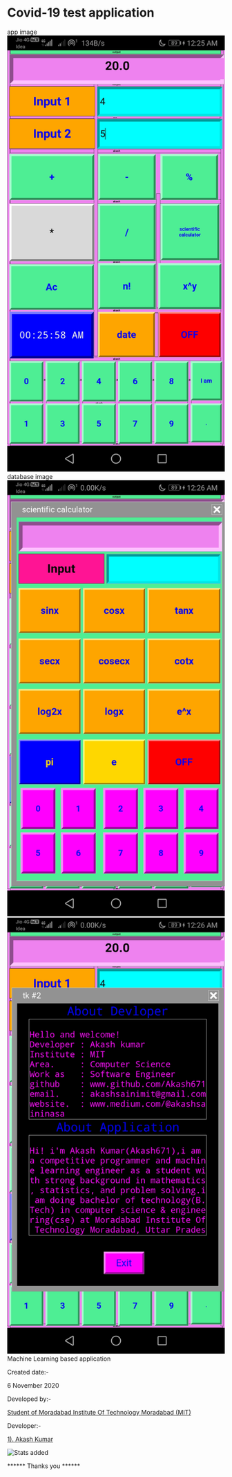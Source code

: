 # Covid-19 test application 
app image
<br>
![image](https://github.com/Akash671/software/blob/main/smart_calculator/Screenshot_20210725_002558_ru.iiec.pydroid3.jpg)
<br>
database image
<br>
![image](https://github.com/Akash671/software/blob/main/smart_calculator/Screenshot_20210725_002629_ru.iiec.pydroid3.jpg)
<br>
![image](https://github.com/Akash671/software/blob/main/smart_calculator/Screenshot_20210725_002638_ru.iiec.pydroid3.jpg)
<br>
Machine Learning based application 

Created date:-

6 November 2020

Developed by:- 

<a href="https://www.mitmoradabad.edu.in">Student of Moradabad Institute Of Technology Moradabad
(MIT)</a>

Developer:-

<a href="https://github.com/Akash671">1). Akash Kumar</a>

![Stats added](https://github-readme-stats.vercel.app/api?username=Akash671&&show_icons=true)
<!--
![Languages Stats](https://github-readme-stats.vercel.app/api/top-langs/?username=Akash671)
-->

****** Thanks you ******
